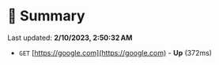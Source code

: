 # 📖 Summary
Last updated: **2/10/2023, 2:50:32 AM**

- `GET` [https://google.com](https://google.com) - **Up** (372ms)
